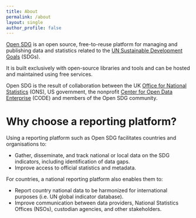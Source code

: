 ```yaml
---
title: About
permalink: /about
layout: single
author_profile: false
---
```

[Open SDG](https://github.com/open-sdg/open-sdg) is an open source, free-to-reuse platform for managing and publishing data and statistics related to the [UN Sustainable Development Goals](https://www.un.org/sustainabledevelopment/sustainable-development-goals/) (SDGs).

It is built exclusively with open-source libraries and tools and can be hosted and maintained using free services.

Open SDG is the result of collaboration between the UK [Office for National Statistics](https://www.ons.gov.uk/aboutus) (ONS), US government, the nonprofit [Center for Open Data Enterprise](https://www.opendataenterprise.org/) (CODE) and members of the Open SDG community.

# Why choose a reporting platform?

Using a reporting platform such as Open SDG facilitates countries and organisations to:

* Gather, disseminate, and track national or local data on the SDG indicators, including identification of data gaps.
* Improve access to official statistics and metadata.

For countries, a national reporting platform also enables them to:

* Report country national data to be harmonized for international purposes (i.e. UN global indicator database).
* Improve communication between data providers, National Statistics Offices (NSOs), custodian agencies, and other stakeholders.
